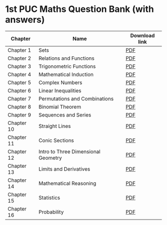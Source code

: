 # 1st PUC Maths Question Bank (with answers)

|Chapter|Name |Download link|
|-|-|-|
|Chapter 1| Sets | [PDF](https://github.com/KaveriBridge/PUCExams/raw/main/1stPUC/Maths/QuestionBank/35_1st_PUC_ch1.pdf)|
|Chapter 2| Relations and Functions | [PDF](https://github.com/KaveriBridge/PUCExams/raw/main/1stPUC/Maths/QuestionBank/35_1st_PUC_ch2.pdf)|
|Chapter 3| Trigonometric Functions | [PDF](https://github.com/KaveriBridge/PUCExams/raw/main/1stPUC/Maths/QuestionBank/35_1st_PUC_ch3.pdf)|
|Chapter 4| Mathematical Induction | [PDF](https://github.com/KaveriBridge/PUCExams/raw/main/1stPUC/Maths/QuestionBank/35_1st_PUC_ch4.pdf)|
|Chapter 5| Complex Numbers | [PDF](https://github.com/KaveriBridge/PUCExams/raw/main/1stPUC/Maths/QuestionBank/35_1st_PUC_ch5.pdf)|
|Chapter 6| Linear Inequalities | [PDF](https://github.com/KaveriBridge/PUCExams/raw/main/1stPUC/Maths/QuestionBank/35_1st_PUC_ch6.pdf)|
|Chapter 7| Permutations and Combinations | [PDF](https://github.com/KaveriBridge/PUCExams/raw/main/1stPUC/Maths/QuestionBank/35_1st_PUC_ch7.pdf)|
|Chapter 8| Binomial Theorem | [PDF](https://github.com/KaveriBridge/PUCExams/raw/main/1stPUC/Maths/QuestionBank/35_1st_PUC_ch8.pdf)|
|Chapter 9| Sequences and Series | [PDF](https://github.com/KaveriBridge/PUCExams/raw/main/1stPUC/Maths/QuestionBank/35_1st_PUC_ch9.pdf)|
|Chapter 10|Straight Lines  | [PDF](https://github.com/KaveriBridge/PUCExams/raw/main/1stPUC/Maths/QuestionBank/35_1st_PUC_ch10.pdf)|
|Chapter 11|Conic Sections  | [PDF](https://github.com/KaveriBridge/PUCExams/raw/main/1stPUC/Maths/QuestionBank/35_1st_PUC_ch11.pdf)|
|Chapter 12|Intro to Three Dimensional Geometry | [PDF](https://github.com/KaveriBridge/PUCExams/raw/main/1stPUC/Maths/QuestionBank/35_1st_PUC_ch12.pdf)|
|Chapter 13|Limits and Derivatives  | [PDF](https://github.com/KaveriBridge/PUCExams/raw/main/1stPUC/Maths/QuestionBank/35_1st_PUC_ch13.pdf)|
|Chapter 14|Mathematical Reasoning  | [PDF](https://github.com/KaveriBridge/PUCExams/raw/main/1stPUC/Maths/QuestionBank/35_1st_PUC_ch14.pdf)|
|Chapter 15|Statistics  | [PDF](https://github.com/KaveriBridge/PUCExams/raw/main/1stPUC/Maths/QuestionBank/35_1st_PUC_ch15.pdf)|
|Chapter 16|Probability  | [PDF](https://github.com/KaveriBridge/PUCExams/raw/main/1stPUC/Maths/QuestionBank/35_1st_PUC_ch16.pdf)|
